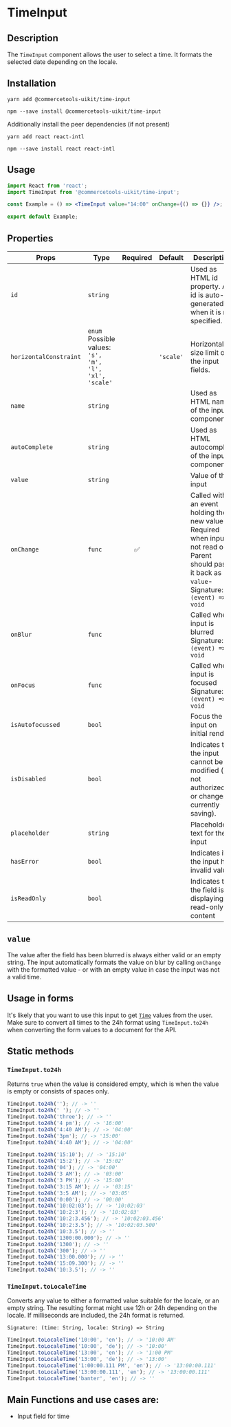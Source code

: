 <!-- THIS IS AN AUTOGENERATED FILE. DO NOT EDIT THIS FILE DIRECTLY. -->
<!-- This file is created by the `yarn generate-readme` script. -->

# TimeInput

## Description

The `TimeInput` component allows the user to select a time.
It formats the selected date depending on the locale.

## Installation

```
yarn add @commercetools-uikit/time-input
```

```
npm --save install @commercetools-uikit/time-input
```

Additionally install the peer dependencies (if not present)

```
yarn add react react-intl
```

```
npm --save install react react-intl
```

## Usage

```jsx
import React from 'react';
import TimeInput from '@commercetools-uikit/time-input';

const Example = () => <TimeInput value="14:00" onChange={() => {}} />;

export default Example;
```

## Properties

| Props                  | Type                                                         | Required | Default   | Description                                                                                                                                                                        |
| ---------------------- | ------------------------------------------------------------ | :------: | --------- | ---------------------------------------------------------------------------------------------------------------------------------------------------------------------------------- |
| `id`                   | `string`                                                     |          |           | Used as HTML id property. An id is auto-generated when it is not specified.                                                                                                        |
| `horizontalConstraint` | `enum`<br>Possible values:<br>`'s', 'm', 'l', 'xl', 'scale'` |          | `'scale'` | Horizontal size limit of the input fields.                                                                                                                                         |
| `name`                 | `string`                                                     |          |           | Used as HTML name of the input component.                                                                                                                                          |
| `autoComplete`         | `string`                                                     |          |           | Used as HTML autocomplete of the input component.                                                                                                                                  |
| `value`                | `string`                                                     |          |           | Value of the input                                                                                                                                                                 |
| `onChange`             | `func`                                                       |    ✅    |           | Called with an event holding the new value.&#xA;<br/>&#xA;Required when input is not read only. Parent should pass it back as `value`-&#xA;<br />&#xA;Signature: `(event) => void` |
| `onBlur`               | `func`                                                       |          |           | Called when input is blurred&#xA;<br/>&#xA;Signature: `(event) => void`                                                                                                            |
| `onFocus`              | `func`                                                       |          |           | Called when input is focused&#xA;<br/>&#xA;Signature: `(event) => void`                                                                                                            |
| `isAutofocussed`       | `bool`                                                       |          |           | Focus the input on initial render                                                                                                                                                  |
| `isDisabled`           | `bool`                                                       |          |           | Indicates that the input cannot be modified (e.g not authorized, or changes currently saving).                                                                                     |
| `placeholder`          | `string`                                                     |          |           | Placeholder text for the input                                                                                                                                                     |
| `hasError`             | `bool`                                                       |          |           | Indicates if the input has invalid values                                                                                                                                          |
| `isReadOnly`           | `bool`                                                       |          |           | Indicates that the field is displaying read-only content                                                                                                                           |

## `value`

The value after the field has been blurred is always either valid or an empty string. The input automatically formats the value on blur by calling `onChange` with the formatted value - or with an empty value in case the input was not a valid time.

## Usage in forms

It's likely that you want to use this input to get [`Time`](https://docs.commercetools.com/http-api-types#time) values from the user. Make sure to convert all times to the 24h format using `TimeInput.to24h` when converting the form values to a document for the API.

## Static methods

### `TimeInput.to24h`

Returns `true` when the value is considered empty, which is when the value is empty or consists of spaces only.

```js
TimeInput.to24h(''); // -> ''
TimeInput.to24h(' '); // -> ''
TimeInput.to24h('three'); // -> ''
TimeInput.to24h('4 pm'); // -> '16:00'
TimeInput.to24h('4:40 AM'); // -> '04:00'
TimeInput.to24h('3pm'); // -> '15:00'
TimeInput.to24h('4:40 AM'); // -> '04:00'

TimeInput.to24h('15:10'); // -> '15:10'
TimeInput.to24h('15:2'); // -> '15:02'
TimeInput.to24h('04'); // -> '04:00'
TimeInput.to24h('3 AM'); // -> '03:00'
TimeInput.to24h('3 PM'); // -> '15:00'
TimeInput.to24h('3:15 AM'); // -> '03:15'
TimeInput.to24h('3:5 AM'); // -> '03:05'
TimeInput.to24h('0:00'); // -> '00:00'
TimeInput.to24h('10:02:03'); // -> '10:02:03'
TimeInput.to24h('10:2:3'); // -> '10:02:03'
TimeInput.to24h('10:2:3.456'); // -> '10:02:03.456'
TimeInput.to24h('10:2:3.5'); // -> '10:02:03.500'
TimeInput.to24h('10:3.5'); // -> ''
TimeInput.to24h('1300:00.000'); // -> ''
TimeInput.to24h('1300'); // -> ''
TimeInput.to24h('300'); // -> ''
TimeInput.to24h('13:00.000'); // -> ''
TimeInput.to24h('15:09.300'); // -> ''
TimeInput.to24h('10:3.5'); // -> ''
```

### `TimeInput.toLocaleTime`

Converts any value to either a formatted value suitable for the locale, or an empty string. The resulting format might use 12h or 24h depending on the locale. If milliseconds are included, the 24h format is returned.

```
Signature: (time: String, locale: String) => String
```

```js
TimeInput.toLocaleTime('10:00', 'en'); // -> '10:00 AM'
TimeInput.toLocaleTime('10:00', 'de'); // -> '10:00'
TimeInput.toLocaleTime('13:00', 'en'); // -> '1:00 PM'
TimeInput.toLocaleTime('13:00', 'de'); // -> '13:00'
TimeInput.toLocaleTime('1:00:00.111 PM', 'en'); // -> '13:00:00.111'
TimeInput.toLocaleTime('13:00:00.111', 'en'); // -> '13:00:00.111'
TimeInput.toLocaleTime('banter', 'en'); // -> ''
```

## Main Functions and use cases are:

- Input field for time
